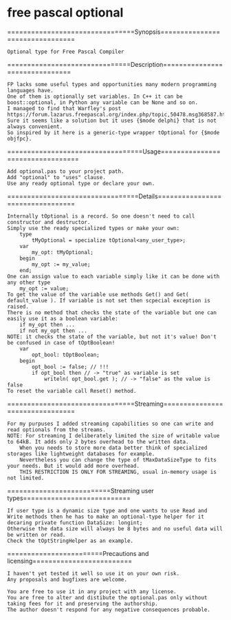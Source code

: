 # free pascal optional
================================Synopsis================================

    Optional type for Free Pascal Compiler
    
===============================Description===============================

    FP lacks some useful types and opportunities many modern programming languages have.
    One of them is optionally set variables. In C++ it can be boost::optional, in Python any variable can be None and so on.
    I managed to find that Warfley's post https://forum.lazarus.freepascal.org/index.php/topic,50478.msg368587.html#msg368587
    Sure it seems like a solution but it uses {$mode delphi} that is not always convenient.
    So inspired by it here is a generic-type wrapper tOptional for {$mode objfpc}.
    
==================================Usage=================================

    Add optional.pas to your project path.
    Add "optional" to "uses" clause.
    Use any ready optional type or declare your own.
    
=================================Details=================================

    Internally tOptional is a record. So one doesn't need to call constructor and destructor.
    Simply use the ready specialized types or make your own:
        type
            tMyOptional = specialize tOptional<any_user_type>;
        var
            my_opt: tMyOptional;
        begin
            my_opt := my_value;
        end;
    One can assign value to each variable simply like it can be done with any other type
        my_opt := value;
    To get the value of the variable use methods Get() and Get( default_value ). If variable is not set then scpecial exception is raised.
    There is no method that checks the state of the variable but one can easily use it as a boolean variable:
        if my_opt then ...
        if not my_opt then ...
    NOTE: it checks the state of the variable, but not it's value! Don't be confused in case of tOptBoolean!
        var
            opt_bool: tOptBoolean;
        begin
            opt_bool := false; // !!!
            if opt_bool then // -> "true" as variable is set
                writeln( opt_bool.get ); // -> "false" as the value is false
    To reset the variable call Reset() method.
               
================================Streaming================================

    For my purpuses I added streaming capabilities so one can write and read optionals from the streams.
    NOTE: For streaming I deliberately limited the size of writable value to 64kB. It adds only 2 bytes overhead to the written data.
        When you needs to store more data better think of specialized storages like lightweight databases for example.
        Nevertheless you can change the type of tMaxDataSizeType to fits your needs. But it would add more overhead.
        THIS RESTRICTION IS ONLY FOR STREAMING, usual in-memory usage is not limited.
        
==========================Streaming user types===========================
    
    If user type is a dynamic size type and one wants to use Read and Write methods then he has to make an optional-type helper for it decaring private function DataSize: longint;
    Otherwise the data size will always be 8 bytes and no useful data will be written or read.
    Check the tOptStringHelper as an example.
    
========================Precautions and licensing=========================

    I haven't yet tested it well so use it on your own risk.
    Any proposals and bugfixes are welcome.
    
    You are free to use it in any project with any license.
    You are free to alter and distibute the optional.pas only without taking fees for it and preserving the authorship.
    The author doesn't respond for any negative consequences probable.
